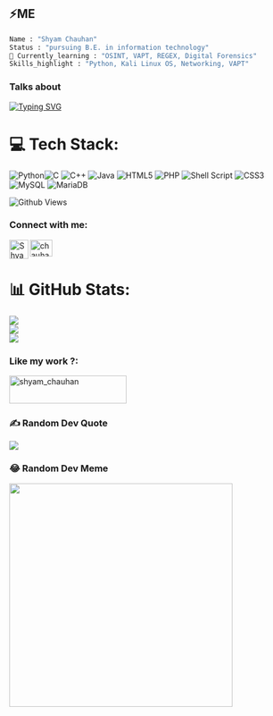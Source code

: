 ## ⚡ME
```python
Name : "Shyam Chauhan"
Status : "pursuing B.E. in information technology"
🌱 Currently_learning : "OSINT, VAPT, REGEX, Digital Forensics"
Skills_highlight : "Python, Kali Linux OS, Networking, VAPT"
```


### Talks about <br>
<a href="https://git.io/typing-svg"><img src="https://readme-typing-svg.demolab.com?font=OCR+A&size=25&duration=3000&pause=1000&random=false&width=435&lines=Cyber+Security;Penetration+testing;Linux;OSINT;Networking;Python" alt="Typing SVG" /></a>



# 💻 Tech Stack:
![Python](https://img.shields.io/badge/python-3670A0?style=for-the-badge&logo=python&logoColor=ffdd54)![C](https://img.shields.io/badge/c-%2300599C.svg?style=for-the-badge&logo=c&logoColor=white) ![C++](https://img.shields.io/badge/c++-%2300599C.svg?style=for-the-badge&logo=c%2B%2B&logoColor=white) ![Java](https://img.shields.io/badge/java-%23ED8B00.svg?style=for-the-badge&logo=openjdk&logoColor=white) ![HTML5](https://img.shields.io/badge/html5-%23E34F26.svg?style=for-the-badge&logo=html5&logoColor=white) ![PHP](https://img.shields.io/badge/php-%23777BB4.svg?style=for-the-badge&logo=php&logoColor=white) ![Shell Script](https://img.shields.io/badge/shell_script-%23121011.svg?style=for-the-badge&logo=gnu-bash&logoColor=white)  ![CSS3](https://img.shields.io/badge/css3-%231572B6.svg?style=for-the-badge&logo=css3&logoColor=white) ![MySQL](https://img.shields.io/badge/mysql-%2300000f.svg?style=for-the-badge&logo=mysql&logoColor=white) ![MariaDB](https://img.shields.io/badge/MariaDB-003545?style=for-the-badge&logo=mariadb&logoColor=white)

![Github Views](https://github-views.deno.dev/api/badge/shyam-chauhan?label=Profile+views&color=black)

<h3 align="left">Connect with me:</h3>
<p align="left">
<a href="https://linkedin.com/in/chauhan-shyam009" target="blank"><img align="center" src="https://raw.githubusercontent.com/rahuldkjain/github-profile-readme-generator/master/src/images/icons/Social/linked-in-alt.svg" alt="chauhan-shyam009" height="30" width="40" /></a>
<a href="https://t.me/chauhan_shyam">
    <img align="left" alt="Shyam chauhan Telegram" width="34px" src="https://raw.githubusercontent.com/gauravghongde/social-icons/master/SVG/Color/Telegram.svg" />
</a>
</p>

# 📊 GitHub Stats:
![](https://github-readme-stats.vercel.app/api?username=shyam-chauhan&theme=tokyonight&hide_border=true&include_all_commits=false&count_private=false)<br/>
![](https://github-readme-streak-stats.herokuapp.com/?user=shyam-chauhan&theme=tokyonight&hide_border=true)<br/>
![](https://github-readme-stats.vercel.app/api/top-langs/?username=shyam-chauhan&theme=tokyonight&hide_border=true&include_all_commits=false&count_private=false&layout=compact)



<h3 align="left">Like my work ?:</h3>
<p><a href="https://www.buymeacoffee.com/shyam_chauhan"> <img align="left" src="https://cdn.buymeacoffee.com/buttons/v2/default-yellow.png" height="50" width="210" alt="shyam_chauhan" /></a></p><br><br><br>


### ✍️ Random Dev Quote
![](https://quotes-github-readme.vercel.app/api?type=horizontal&theme=radical)

### 😂 Random Dev Meme
<img src='https://randommeme-five.vercel.app/' style="height: 400px;"/>



